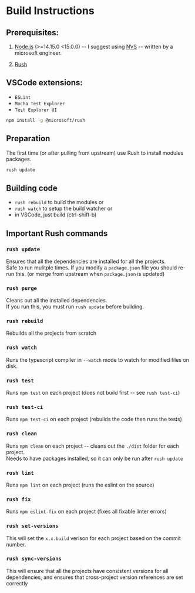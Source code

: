 # Build Instructions

## Prerequisites: 
1. [Node.js](https://nodejs.org/en/download/) (>=14.15.0 <15.0.0) -- I suggest using [NVS](https://github.com/jasongin/nvs) -- written by a microsoft engineer.

2. [Rush](https://rushjs.io/pages/intro/welcome/) 

## VSCode extensions:
  - `ESLint`
  - `Mocha Test Explorer`
  - `Test Explorer UI`


``` bash
npm install -g @microsoft/rush
```

## Preparation
The first time (or after pulling from upstream) use Rush to install modules packages.
``` bash
rush update 
```

## Building code
- `rush rebuild` to build the modules
or
- `rush watch` to setup the build watcher 
or
- in VSCode, just build (ctrl-shift-b)

## Important Rush commands

### `rush update` 
Ensures that all the dependencies are installed for all the projects.  
Safe to run mulitple times. 
If you modify a `package.json` file you should re-run this. (or merge from upstream when `package.json` is updated)

### `rush purge` 
Cleans out all the installed dependencies.  
If you run this, you must run `rush update` before building.

### `rush rebuild` 
Rebuilds all the projects from scratch

### `rush watch` 
Runs the typescript compiler in `--watch` mode to watch for modified files on disk.

### `rush test` 
Runs `npm test` on each project (does not build first -- see `rush test-ci`)

### `rush test-ci`
Runs `npm test-ci` on each project (rebuilds the code then runs the tests)

### `rush clean`  
Runs `npm clean` on each project -- cleans out the `./dist` folder for each project.  
Needs to have packages installed, so it can only be run after `rush update`

### `rush lint` 
Runs `npm lint` on each project (runs the eslint on the source)

### `rush fix`
Runs `npm eslint-fix` on each project (fixes all fixable linter errors)

### `rush set-versions` 
This will set the `x.x.build` verison for each project based on the commit number. 

### `rush sync-versions`
This will ensure that all the projects have consistent versions for all dependencies, and ensures that cross-project version references are set correctly


